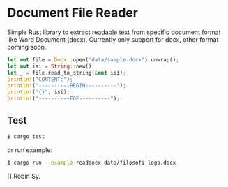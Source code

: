 Document File Reader
=======================

Simple Rust library to extract readable text from specific document format like Word Document (docx).
Currently only support for docx, other format coming soon.


```rust
let mut file = Docx::open("data/sample.docx").unwrap();
let mut isi = String::new();
let _ = file.read_to_string(&mut isi);
println!("CONTENT:");
println!("----------BEGIN----------");
println!("{}", isi);
println!("----------EOF----------");
```

Test
-----

```bash
$ cargo test
```

or run example:

```bash
$ cargo run --example readdocx data/filosofi-logo.docx
```

[] Robin Sy.

